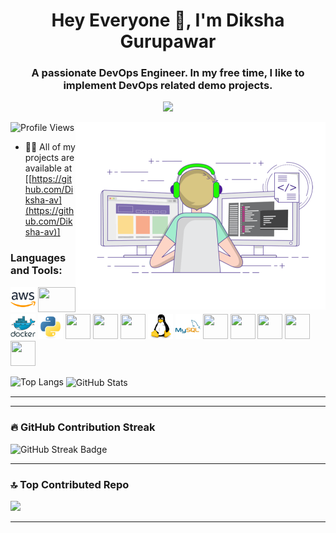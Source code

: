 
<h1 align="center">Hey Everyone 👋, I'm Diksha Gurupawar </h1>


<h3 align="center">A passionate DevOps Engineer. In my free time, I like to implement DevOps related demo projects. </h3>

<p align="center">
  <a href="https://github.com/Diksha-av">
    <img src="https://img.shields.io/github/followers/Diksha-av?label=Follow&style=social" />
  </a>
</p>

<img align="right" alt="Coding" width="400" src="https://raw.githubusercontent.com/devSouvik/devSouvik/master/gif3.gif">

<p align="left">
  <img src="https://komarev.com/ghpvc/?username=Diksha-av&label=Profile%20views&color=0e75b6&style=flat" alt="Profile Views" />
</p>

- 👨‍💻 All of my projects are available at [[https://github.com/Diksha-av](https://github.com/Diksha-av)] 


<h3 align="left">Languages and Tools:</h3>
<p align="left">
  <img src="https://raw.githubusercontent.com/devicons/devicon/master/icons/amazonwebservices/amazonwebservices-original-wordmark.svg" width="40" height="40"/>
  <img src="https://www.vectorlogo.zone/logos/google_cloud/google_cloud-ar21.svg" width="60" height="40"/>
  <img src="https://raw.githubusercontent.com/devicons/devicon/master/icons/docker/docker-original-wordmark.svg" width="40" height="40"/>
  <img src="https://raw.githubusercontent.com/devicons/devicon/master/icons/python/python-original.svg" width="40" height="40"/>
  <img src="https://www.vectorlogo.zone/logos/git-scm/git-scm-icon.svg" width="40" height="40"/>
  <img src="https://www.vectorlogo.zone/logos/jenkins/jenkins-icon.svg" width="40" height="40"/>
  <img src="https://www.vectorlogo.zone/logos/kubernetes/kubernetes-icon.svg" width="40" height="40"/>
  <img src="https://raw.githubusercontent.com/devicons/devicon/master/icons/linux/linux-original.svg" width="40" height="40"/>
  <img src="https://raw.githubusercontent.com/devicons/devicon/master/icons/mysql/mysql-original-wordmark.svg" width="40" height="40"/>
  <img src="https://www.vectorlogo.zone/logos/gitlab/gitlab-ar21.svg" width="40" height="40"/>
  <img src="https://www.vectorlogo.zone/logos/ansible/ansible-icon.svg" width="40" height="40"/>
  <img src="https://www.vectorlogo.zone/logos/kubernetes/kubernetes-icon.svg" width="40" height="40"/>
  <img src="https://www.vectorlogo.zone/logos/terraformio/terraformio-icon.svg" width="40" height="40"/>
  <img src="https://www.vectorlogo.zone/logos/apache_maven/apache_maven-ar21.svg" width="40" height="40"/>
  
</p>

<p><img align="left" src="https://github-readme-stats.vercel.app/api/top-langs?username=Diksha-av&show_icons=true&locale=en&layout=compact&theme=vue&hide_border=true" alt="Top Langs" /></p>

<p>&nbsp;<img align="center" src="https://github-readme-stats.vercel.app/api?username=Diksha-av&show_icons=true&locale=en&theme=vue&hide_border=true" alt="GitHub Stats" /></p>

---

---
### 🔥 GitHub Contribution Streak

![GitHub Streak Badge](https://img.shields.io/badge/GitHub%20Streak-Active-brightgreen?logo=github&style=for-the-badge)

---

### 🔝 Top Contributed Repo
![](https://github-contributor-stats.vercel.app/api?username=Diksha-av&limit=5&theme=flat&combine_all_yearly_contributions=true)

---

